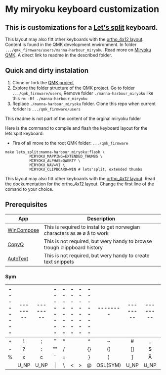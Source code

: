 # My miryoku keyboard customization
## This is customizations for a [Let's split](https://benkyriakou.com/posts/lets-split-keyboard-build) keyboard.
This layout may also fitt other keyboards with the [ortho_4x12 layout](https://github.com/qmk/qmk_firmware/tree/master/users/manna-harbour_miryoku#ortho_4x12).
Content is found in the QMK development environment. In folder `.../qmk_firmware/users/manna-harbour_miryoku`.
Read more on [Miryoku QMK](https://github.com/qmk/qmk_firmware/tree/master/users/manna-harbour_miryoku). A direct link to readme in the described folder.

## Quick and dirty instalation
1. Clone or fork the [QMK project](https://github.com/qmk/qmk_firmware)
1. Explore the folder structure of the QMK project. Go to folder `.../qmk_firmware/users`, Remove folder `./manna-harbour_miryoku` like this `rm -Rf ./manna-harbour_miryoku`
1. Replace `./manna-harbour_miryoku` folder. Clone this repo when current forlder is `.../qmk_firmware/users`

This readme is not  part of the content of the orginal miryoku folder

Here is the command to compile and flash the keyboard layout for the lets'split keyboard:
- Firs of all move to the root QMK folder: `.../qmk_firmware`
```make
make lets_split:manna-harbour_miryoku:flash \
           MIRYOKU_MAPPING=EXTENDED_THUMBS \
           MIRYOKU_ALPHAS=QWERTY \
           MIRYOKU_NAV=VI \
           MIRYOKU_CLIPBOARD=WIN # lets'split, extended thumbs
```
This layout may also fitt other keyboards with the [ortho_4x12 layout](https://github.com/qmk/qmk_firmware/tree/master/users/manna-harbour_miryoku#ortho_4x12). Read the dockumentation for  the [ortho_4x12 layout](https://github.com/qmk/qmk_firmware/tree/master/users/manna-harbour_miryoku#ortho_4x12). Change the first line of the comand to your choice.

## Prerequisites

| App | Description |
| --- | --- |
| [WinCompose](https://github.com/samhocevar/wincompose) |  This is required to instal to get norwegian characters as æ ø å to work |
| [CopyQ](https://github.com/hluk/CopyQ) |  This is not required, but wery handy to browse trough clippboard history |
| [AutoText](https://www.jitbit.com/autotext/) |  This is not required, but wery handy to create text snippets |


### Sym
|--------|--------|--------|--------|--------|--------|--------|--------|--------|--------|--------|--------|
|  :---: | :---:  | :---:  | :---:  | :---:  | :---:  | :---:  | :---:  | :---:  | :---:  | :---:  | :---:  |
| +      |   !    | ;      | ''     |    *   |        |        |   ^    |  ~     |    #   | _      | &      |
| -      | ?      | :      | ""     | /      |        |        | {}     | ()     | []     |  $     | Ø      |
| %      | x      | c      | \`     | =      |        |        | }      | )      | ]      | Å      | Æ      |
|        | U_NP   |  U_NP  | \|     |  \     | <      | >      | @      |OSL(SYM)| U_NP   | U_NP   |        |
